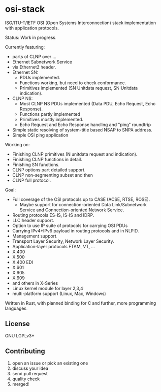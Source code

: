 # osi-stack

ISO/ITU-T/IETF OSI (Open Systems Interconnection) stack implementation with application protocols.

Status:  Work in progress.

Currently featuring:

* parts of CLNP over ...
* Ethernet Subnetwork Service
* via Ethernet2 header.
* Ethernet SN:
  * PDUs implemented.
  * Functions working, but need to check conformance.
  * Primitives implemented (SN Unitdata request, SN Unitdata indication).
* CLNP NS:
  * Most CLNP NS PDUs implemented (Data PDU, Echo Request, Echo Response).
  * Functions partly implemented
  * Primitives mostly implemented.
  * Echo Request and Echo Response handling and "ping" roundtrip
* Simple static resolving of system-title based NSAP to SNPA address.
* Simple OSI ping application

Working on:

* Finishing CLNP primitives (N unitdata request and indication).
* Finishing CLNP functions in detail.
* Finishing SN functions.
* CLNP options part detailed support.
* CLNP non-segmenting subset and then
* CLNP full protocol.

Goal:

* Full coverage of the OSI protocols up to CASE (ACSE, RTSE, ROSE).
  * Maybe support for connection-oriented Data Link/Subnetwork Service and Connection-oriented Network Service.
* Routing protocols ES-IS, IS-IS and IDRP.
* LLC header support.
* Option to use IP suite of protocols for carrying OSI PDUs
* Carrying IPv4+IPv6 payload in routing protocols and in NLPID.
* Management support.
* Transport Layer Security, Network Layer Security.
* Application-layer protocols FTAM, VT, ...
* X.400
* X.500
* X.400 EDI
* X.601
* X.605
* X.609
* and others in X-Series
* Linux kernel module for layer 2,3,4
* multi-platform support (Linux, Mac, Windows)

Written in Rust, with planned binding for C and further, more programming languages.

## License

GNU LGPLv3+

## Contributing

1. open an issue or pick an existing one
2. discuss your idea
3. send pull request
4. quality check
5. merged!
